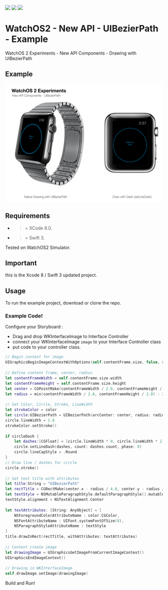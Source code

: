 ![](https://img.shields.io/badge/build-pass-brightgreen.svg?style=flat-square)
![](https://img.shields.io/badge/platform-WatchOS2-ff69b4.svg?style=flat-square)
![](https://img.shields.io/badge/Require-XCode%208-lightgrey.svg?style=flat-square)


# WatchOS2 - New API - UIBezierPath - Example
WatchOS 2 Experiments - New API Components - Drawing with UIBezierPath

## Example

![](https://raw.githubusercontent.com/Sweefties/WatchOS2-NewAPI-UIBezierPath-Example/master/source/Apple_Watch_template-UIBezierPath.jpg)

## Requirements

- >= XCode 8.0.
- >= Swift 3.

Tested on WatchOS2 Simulator.

## Important

this is the Xcode 8 / Swift 3 updated project.

## Usage

To run the example project, download or clone the repo.

### Example Code!


Configure your Storyboard :

- Drag and drop WKInterfaceImage to Interface Controller
- connect your WKInterfaceImage `image` to your Interface Controller class
- put code to your controller class.

```swift
// Begin context for image
UIGraphicsBeginImageContextWithOptions(self.contentFrame.size, false, scale)

// Define content frame, center, radius
let contentFrameWidth = self.contentFrame.size.width
let contentFrameHeight = self.contentFrame.size.height
let center = CGPointMake(contentFrameWidth / 2.0, contentFrameHeight / 2.0)
let radius = min(contentFrameWidth / 2.0, contentFrameHeight / 2.0) - 2

// Set Color, Circle, Stroke, LineWidth
let strokeColor = color
let circle:UIBezierPath = UIBezierPath(arcCenter: center, radius: radius, startAngle: 0, endAngle: CGFloat(2 * M_PI), clockwise: true)
circle.lineWidth = 2.0
strokeColor.setStroke()

if circleDash {
    let dashes:[CGFloat] = [circle.lineWidth * 0, circle.lineWidth * 2]
    circle.setLineDash(dashes, count: dashes.count, phase: 0)
    circle.lineCapStyle = .Round
}
// Draw line / dashes for circle
circle.stroke()

// Set text title with attributes
let title:String = "UIBezierPath"
let rectTitle = CGRectMake(center.x - radius / 4.0, center.y - radius / 4.0, radius / 2.0, radius / 2.0)
let textStyle = NSMutableParagraphStyle.defaultParagraphStyle().mutableCopy() as! NSMutableParagraphStyle
textStyle.alignment = NSTextAlignment.Center

let textAttributes: [String: AnyObject] = [
    NSForegroundColorAttributeName : color.CGColor,
    NSFontAttributeName : UIFont.systemFontOfSize(8),
    NSParagraphStyleAttributeName : textStyle
]
title.drawInRect(rectTitle, withAttributes: textAttributes)

// Context create image
let drawingImage = UIGraphicsGetImageFromCurrentImageContext()
UIGraphicsEndImageContext()

// Drawing in WKInterfaceImage
self.drawImage.setImage(drawingImage)
```


Build and Run!
